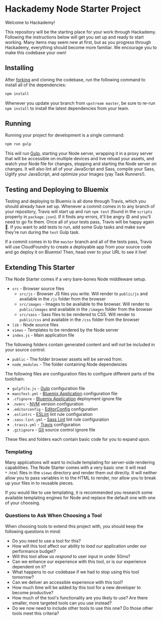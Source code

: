 # Hackademy Node Starter Project

Welcome to Hackademy!

This repository will be the starting place for your work through Hackademy. Following the instructions below will get you set up and ready to start working. Many items may seem new at first, but as you progress through Hackademy, everything should become more familiar. We encourage you to make this codebase your own!

## Installing

After [forking](https://guides.github.com/activities/forking/) and cloning the codebase, run the following command to install all of the dependencies:

```bash
npm install
```

Whenever you update your branch from `upstream master`, be sure to re-run `npm install` to install the latest dependencies from your team.

## Running

Running your project for development is a single command:

```bash
npm run gulp
```

This will run [Gulp](http://gulpjs.com/), starting your Node server, wrapping it in a proxy server that will be accessible on multiple devices and live reload your assets, and watch your Node file for changes, stopping and starting the Node server on changes. It will also lint all of your JavaScript and Sass, compile your Sass, Uglify your JavaScript, and optimize your Images (yay Task Runners!).

## Testing and Deploying to Bluemix

Testing and deploying to Bluemix is all done through Travis, which you should already have set up. Whenever a commit comes in to any branch of your repository, Travis will start up and run `npm test` (found in the `scripts` property in `package.json`). If it finds any errors, it'll be angry :rage: and you'll need to go fix them. Once all of your tests pass, Travis will be happy again :green_heart:. If you want to add tests to run, add some Gulp tasks and make sure they're run during the `test` Gulp task.

If a commit comes in to the `master` branch and all of the tests pass, Travis will use CloudFoundry to create a deployable app from your source code and go deploy it on Bluemix! Then, head over to your URL to see it live!

## Extending This Starter

The Node Starter comes if a very bare-bones Node middleware setup.

* `src` - Browser source files
  * `src/js` - Browser JS files you write. Will render to `public/js` and available in the `/js` folder from the browser
  * `src/images` - Images to be available to the browser. Will render to `public/images` and available in the `/images` folder from the browser
  * `src/sass` - Sass files to be rendered to CSS. Will render to `public/css` and available in the `/css` folder from the browser
* `lib` - Node source files
* `views` - Templates to be rendered by the Node server
* `index.js` - Main application file

The following folders contain generated content and _will not_ be included in your source control:

* `public` - The folder browser assets will be served from.
* `node_modules` - The folder containing Node dependencies

The following files are configuration files to configure different parts of the toolchain:

* `gulpfile.js` - [Gulp](http://gulpjs.com/) configuration file
* `manifest.yml` - [Bluemix Application](https://docs.cloudfoundry.org/devguide/deploy-apps/manifest.html) configuration file
* `.cfignore` - [Bluemix Application](https://docs.cloudfoundry.org/devguide/deploy-apps/prepare-to-deploy.html) deployment ignore file
* `.nvmrc` - [NVM](https://github.com/creationix/nvm) version configuration
* `.editorconfig` - [EditorConfig](http://editorconfig.org/) configuration
* `.eslintrc` - [ESLint](http://eslint.org/) lint rule configuration
* `.sass-lint.yml` - [Sass Lint](https://github.com/sasstools/sass-lint) lint rule configuration
* `.travis.yml` - [Travis](https://docs.travis-ci.com/user/customizing-the-build/) configuration
* `.gitignore` - [Git](https://git-scm.com/docs/gitignore) source control ignore file

These files and folders each contain basic code for you to expand upon.

### Templating

Many applications will want to include templating for server-side rendering capabilities. The Node Starter comes with a very basic one: it will read `*.html` files in the `views` directory and render them out directly. It will neither allow you to pass variables in to the HTML to render, nor allow you to break up your files in to reusable pieces.

If you would like to use templating, it is recommended you research some available templating engines for Node and replace the default one with one of your choosing.

### Questions to Ask When Choosing a Tool

When choosing tools to extend this project with, you should keep the following questions in mind:

* Do you need to use a tool for this?
* How will this tool affect our ability to _load_ our application under our performance budget?
* Will this tool allow us _respond_ to user input in under 50ms?
* Can we enhance our experience with this tool, or is our experience dependent on it?
* What happens to our codebase if we had to stop using this tool tomorrow?
* Can we deliver an accessible experience with this tool?
* How much time will be added by this tool for a new developer to become productive?
* How much of the tool's functionality are you likely to use? Are there smaller, more targeted tools can you use instead?
* Do we now need to include other tools to use this one? Do those other tools meet this criteria?
